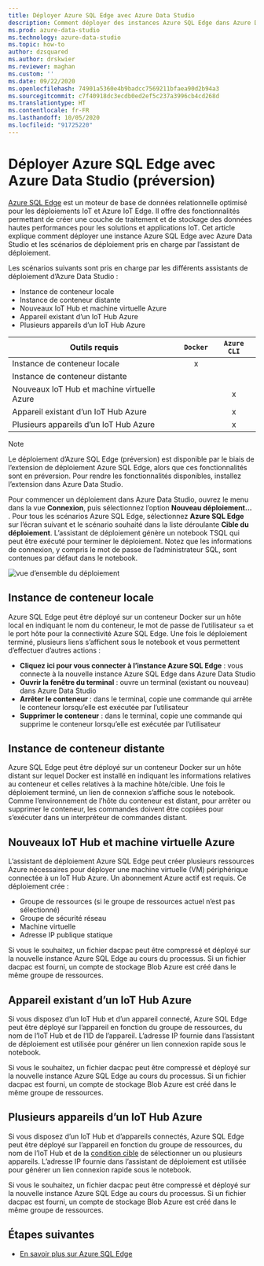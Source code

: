 ```yaml
---
title: Déployer Azure SQL Edge avec Azure Data Studio
description: Comment déployer des instances Azure SQL Edge dans Azure Data Studio
ms.prod: azure-data-studio
ms.technology: azure-data-studio
ms.topic: how-to
author: dzsquared
ms.author: drskwier
ms.reviewer: maghan
ms.custom: ''
ms.date: 09/22/2020
ms.openlocfilehash: 74901a5360e4b9badcc7569211bfaea90d2b94a3
ms.sourcegitcommit: c7f40918dc3ecdb0ed2ef5c237a3996cb4cd268d
ms.translationtype: HT
ms.contentlocale: fr-FR
ms.lasthandoff: 10/05/2020
ms.locfileid: "91725220"
---
```

# <a name="deploy-azure-sql-edge-with-azure-data-studio-preview"></a>Déployer Azure SQL Edge avec Azure Data Studio (préversion)

[Azure SQL Edge](/azure/azure-sql-edge/overview) est un moteur de base de données relationnelle optimisé pour les déploiements IoT et Azure IoT Edge. Il offre des fonctionnalités permettant de créer une couche de traitement et de stockage des données hautes performances pour les solutions et applications IoT. Cet article explique comment déployer une instance Azure SQL Edge avec Azure Data Studio et les scénarios de déploiement pris en charge par l’assistant de déploiement.  

Les scénarios suivants sont pris en charge par les différents assistants de déploiement d’Azure Data Studio :

- Instance de conteneur locale
- Instance de conteneur distante
- Nouveaux IoT Hub et machine virtuelle Azure
- Appareil existant d’un IoT Hub Azure
- Plusieurs appareils d’un IoT Hub Azure

| Outils requis | `Docker` | `Azure CLI` |
| ------------- | :---: | :---: |
| Instance de conteneur locale | x | |
| Instance de conteneur distante | | |
| Nouveaux IoT Hub et machine virtuelle Azure | | x |
| Appareil existant d’un IoT Hub Azure |  | x |
| Plusieurs appareils d’un IoT Hub Azure |   |  x |

> [!NOTE]
> Le déploiement d’Azure SQL Edge (préversion) est disponible par le biais de l’extension de déploiement Azure SQL Edge, alors que ces fonctionnalités sont en préversion. Pour rendre les fonctionnalités disponibles, installez l’extension dans Azure Data Studio.

Pour commencer un déploiement dans Azure Data Studio, ouvrez le menu dans la vue **Connexion**, puis sélectionnez l’option **Nouveau déploiement...** .  Pour tous les scénarios Azure SQL Edge, sélectionnez **Azure SQL Edge** sur l’écran suivant et le scénario souhaité dans la liste déroulante **Cible du déploiement**. L’assistant de déploiement génère un notebook TSQL qui peut être exécuté pour terminer le déploiement. Notez que les informations de connexion, y compris le mot de passe de l’administrateur SQL, sont contenues par défaut dans le notebook.

![vue d’ensemble du déploiement](media/deploy-azure-sql-edge/deploy-overview.png)

## <a name="local-container-instance"></a>Instance de conteneur locale

Azure SQL Edge peut être déployé sur un conteneur Docker sur un hôte local en indiquant le nom du conteneur, le mot de passe de l’utilisateur `sa` et le port hôte pour la connectivité Azure SQL Edge.  Une fois le déploiement terminé, plusieurs liens s’affichent sous le notebook et vous permettent d’effectuer d’autres actions :

- **Cliquez ici pour vous connecter à l’instance Azure SQL Edge** : vous connecte à la nouvelle instance Azure SQL Edge dans Azure Data Studio
- **Ouvrir la fenêtre du terminal** : ouvre un terminal (existant ou nouveau) dans Azure Data Studio
- **Arrêter le conteneur** : dans le terminal, copie une commande qui arrête le conteneur lorsqu’elle est exécutée par l’utilisateur
- **Supprimer le conteneur** : dans le terminal, copie une commande qui supprime le conteneur lorsqu’elle est exécutée par l’utilisateur

## <a name="remote-container-instance"></a>Instance de conteneur distante

Azure SQL Edge peut être déployé sur un conteneur Docker sur un hôte distant sur lequel Docker est installé en indiquant les informations relatives au conteneur et celles relatives à la machine hôte/cible.  Une fois le déploiement terminé, un lien de connexion s’affiche sous le notebook.  Comme l’environnement de l’hôte du conteneur est distant, pour arrêter ou supprimer le conteneur, les commandes doivent être copiées pour s’exécuter dans un interpréteur de commandes distant.

## <a name="new-azure-iot-hub-and-vm"></a>Nouveaux IoT Hub et machine virtuelle Azure

L’assistant de déploiement Azure SQL Edge peut créer plusieurs ressources Azure nécessaires pour déployer une machine virtuelle (VM) périphérique connectée à un IoT Hub Azure. Un abonnement Azure actif est requis. Ce déploiement crée :

- Groupe de ressources (si le groupe de ressources actuel n’est pas sélectionné)
- Groupe de sécurité réseau
- Machine virtuelle
- Adresse IP publique statique

Si vous le souhaitez, un fichier dacpac peut être compressé et déployé sur la nouvelle instance Azure SQL Edge au cours du processus.  Si un fichier dacpac est fourni, un compte de stockage Blob Azure est créé dans le même groupe de ressources.

## <a name="existing-device-of-an-azure-iot-hub"></a>Appareil existant d’un IoT Hub Azure

Si vous disposez d’un IoT Hub et d’un appareil connecté, Azure SQL Edge peut être déployé sur l’appareil en fonction du groupe de ressources, du nom de l’IoT Hub et de l’ID de l’appareil.
L’adresse IP fournie dans l’assistant de déploiement est utilisée pour générer un lien connexion rapide sous le notebook.

Si vous le souhaitez, un fichier dacpac peut être compressé et déployé sur la nouvelle instance Azure SQL Edge au cours du processus.  Si un fichier dacpac est fourni, un compte de stockage Blob Azure est créé dans le même groupe de ressources.

## <a name="multiple-devices-of-an-azure-iot-hub"></a>Plusieurs appareils d’un IoT Hub Azure

Si vous disposez d’un IoT Hub et d’appareils connectés, Azure SQL Edge peut être déployé sur l’appareil en fonction du groupe de ressources, du nom de l’IoT Hub et de la [condition cible](/azure/iot-edge/module-deployment-monitoring#target-condition) de sélectionner un ou plusieurs appareils.
L’adresse IP fournie dans l’assistant de déploiement est utilisée pour générer un lien connexion rapide sous le notebook.

Si vous le souhaitez, un fichier dacpac peut être compressé et déployé sur la nouvelle instance Azure SQL Edge au cours du processus.  Si un fichier dacpac est fourni, un compte de stockage Blob Azure est créé dans le même groupe de ressources.

## <a name="next-steps"></a>Étapes suivantes

- [En savoir plus sur Azure SQL Edge](/azure/azure-sql-edge/)
